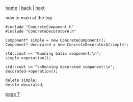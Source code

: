 [home](./page01.md) | [back](./page05.md) | [next](./page07.md)

now to main
at the top
```
#include "ConcreteComponent.h"
#include "ConcreteDecoratorA.h"
```

```
Component* simple = new ConcreteComponent();
Component* decorated = new ConcreteDecoratorA(simple);
```

```
std::cout << "Running basic component:\n";
simple->operation();
```

```
std::cout << "\nRunning decorated component:\n";
decorated->operation();
```

```
delete simple;
delete decorated;
```



[page 7](./page07.md)
